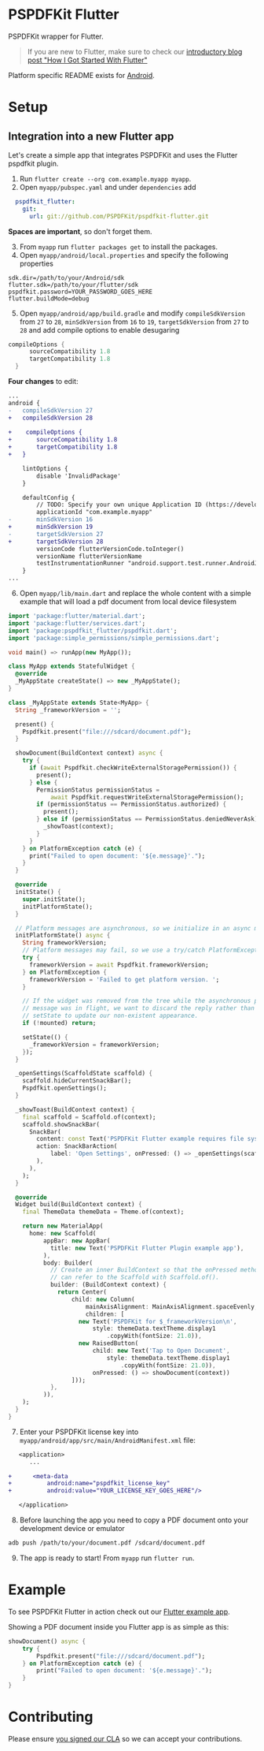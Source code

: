 # PSPDFKit Flutter

PSPDFKit wrapper for Flutter.

> If you are new to Flutter, make sure to check our [introductory blog post "How I Got Started With Flutter"](https://pspdfkit.com/blog/2018/starting-with-flutter/)

Platform specific README exists for [Android](android/).

# Setup

## Integration into a new Flutter app

Let's create a simple app that integrates PSPDFKit and uses the Flutter pspdfkit plugin.

1. Run `flutter create --org com.example.myapp myapp`.
2. Open `myapp/pubspec.yaml` and under `dependencies` add 
```yaml
  pspdfkit_flutter:
    git:
      url: git://github.com/PSPDFKit/pspdfkit-flutter.git
```
<strong>Spaces are important</strong>, so don't forget them.

3. From `myapp` run `flutter packages get` to install the packages.
4. Open `myapp/android/local.properties` and specify the following properties

```local.properties
sdk.dir=/path/to/your/Android/sdk
flutter.sdk=/path/to/your/flutter/sdk
pspdfkit.password=YOUR_PASSWORD_GOES_HERE
flutter.buildMode=debug
```

5. Open `myapp/android/app/build.gradle` and modify `compileSdkVersion` from `27` to `28`, `minSdkVersion` from `16` to `19`, `targetSdkVersion` from `27` to `28` and add compile options to enable desugaring 
  
  ```groovy
  compileOptions {
        sourceCompatibility 1.8
        targetCompatibility 1.8
    }
  ```
  
**Four changes** to edit:

```diff
...
android {
-   compileSdkVersion 27
+   compileSdkVersion 28
    
+    compileOptions {
+       sourceCompatibility 1.8
+       targetCompatibility 1.8
+   }

    lintOptions {
        disable 'InvalidPackage'
    }

    defaultConfig {
        // TODO: Specify your own unique Application ID (https://developer.android.com/studio/build/application-id.html).
        applicationId "com.example.myapp"
-       minSdkVersion 16
+       minSdkVersion 19
-       targetSdkVersion 27
+       targetSdkVersion 28
        versionCode flutterVersionCode.toInteger()
        versionName flutterVersionName
        testInstrumentationRunner "android.support.test.runner.AndroidJUnitRunner"
    }
...
```


6. Open `myapp/lib/main.dart` and replace the whole content with a simple example that will load a pdf document from local device filesystem

```dart
import 'package:flutter/material.dart';
import 'package:flutter/services.dart';
import 'package:pspdfkit_flutter/pspdfkit.dart';
import 'package:simple_permissions/simple_permissions.dart';

void main() => runApp(new MyApp());

class MyApp extends StatefulWidget {
  @override
  _MyAppState createState() => new _MyAppState();
}

class _MyAppState extends State<MyApp> {
  String _frameworkVersion = '';

  present() {
    Pspdfkit.present("file:///sdcard/document.pdf");
  }

  showDocument(BuildContext context) async {
    try {
      if (await Pspdfkit.checkWriteExternalStoragePermission()) {
        present();
      } else {
        PermissionStatus permissionStatus =
            await Pspdfkit.requestWriteExternalStoragePermission();
        if (permissionStatus == PermissionStatus.authorized) {
          present();
        } else if (permissionStatus == PermissionStatus.deniedNeverAsk) {
          _showToast(context);
        }
      }
    } on PlatformException catch (e) {
      print("Failed to open document: '${e.message}'.");
    }
  }

  @override
  initState() {
    super.initState();
    initPlatformState();
  }

  // Platform messages are asynchronous, so we initialize in an async method.
  initPlatformState() async {
    String frameworkVersion;
    // Platform messages may fail, so we use a try/catch PlatformException.
    try {
      frameworkVersion = await Pspdfkit.frameworkVersion;
    } on PlatformException {
      frameworkVersion = 'Failed to get platform version. ';
    }

    // If the widget was removed from the tree while the asynchronous platform
    // message was in flight, we want to discard the reply rather than calling
    // setState to update our non-existent appearance.
    if (!mounted) return;

    setState(() {
      _frameworkVersion = frameworkVersion;
    });
  }

  _openSettings(ScaffoldState scaffold) {
    scaffold.hideCurrentSnackBar();
    Pspdfkit.openSettings();
  }

  _showToast(BuildContext context) {
    final scaffold = Scaffold.of(context);
    scaffold.showSnackBar(
      SnackBar(
        content: const Text('PSPDFKit Flutter example requires file system permissions to open a PDF document into the sdcard folder.'),
        action: SnackBarAction(
            label: 'Open Settings', onPressed: () => _openSettings(scaffold)
        ),
      ),
    );
  }

  @override
  Widget build(BuildContext context) {
    final ThemeData themeData = Theme.of(context);

    return new MaterialApp(
      home: new Scaffold(
          appBar: new AppBar(
            title: new Text('PSPDFKit Flutter Plugin example app'),
          ),
          body: Builder(
            // Create an inner BuildContext so that the onPressed methods
            // can refer to the Scaffold with Scaffold.of().
            builder: (BuildContext context) {
              return Center(
                  child: new Column(
                      mainAxisAlignment: MainAxisAlignment.spaceEvenly,
                      children: [
                    new Text('PSPDFKit for $_frameworkVersion\n',
                        style: themeData.textTheme.display1
                            .copyWith(fontSize: 21.0)),
                    new RaisedButton(
                        child: new Text('Tap to Open Document',
                            style: themeData.textTheme.display1
                                .copyWith(fontSize: 21.0)),
                        onPressed: () => showDocument(context))
                  ]));
            },
          )),
    );
  }
}
```

7. Enter your PSPDFKit license key into `myapp/android/app/src/main/AndroidManifest.xml` file: 

  ```diff
     <application>
        ...

  +      <meta-data
  +          android:name="pspdfkit_license_key"
  +          android:value="YOUR_LICENSE_KEY_GOES_HERE"/>

     </application> 
  ```

8. Before launching the app you need to copy a PDF document onto your development device or emulator
```bash
adb push /path/to/your/document.pdf /sdcard/document.pdf
```

9. The app is ready to start! From `myapp` run `flutter run`.


# Example

To see PSPDFKit Flutter in action check out our [Flutter example app](example/).

Showing a PDF document inside you Flutter app is as simple as this:

```MyApp.dart 
showDocument() async {
    try {
        Pspdfkit.present("file:///sdcard/document.pdf");
    } on PlatformException catch (e) {
        print("Failed to open document: '${e.message}'.");
    }
}
```

# Contributing

Please ensure [you signed our CLA](https://pspdfkit.com/guides/web/current/miscellaneous/contributing/) so we can accept your contributions.

